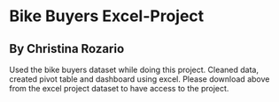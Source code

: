 # Bike Buyers Excel-Project

## By Christina Rozario

Used the bike buyers dataset while doing this project. Cleaned data, created pivot table and dashboard using excel. Please download above from the excel project dataset  to have access to the project. 

